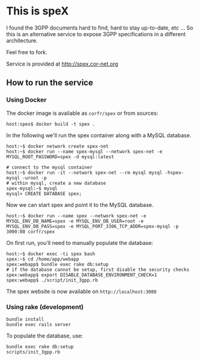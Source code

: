 # This is speX

I found the 3GPP documents hard to find, hard to stay up-to-date, etc ...
So this is an alternative service to expose 3GPP specifications in a different architecture.

Feel free to fork.

Service is provided at http://spex.cor-net.org

## How to run the service

### Using Docker

The docker image is available as `corfr/spex` or from sources:
```
host:spex$ docker build -t spex .
```

In the following we'll run the spex container along with a MySQL database.

```console
host:~$ docker network create spex-net
host:~$ docker run --name spex-mysql --network spex-net -e MYSQL_ROOT_PASSWORD=spex -d mysql:latest
```
```
# connect to the mysql container
host:~$ docker run -it --network spex-net --rm mysql mysql -hspex-mysql -uroot -p
# within mysql, create a new database
spex-mysql:~$ mysql
mysql> CREATE DATABASE spex;
```

Now we can start spex and point it to the MySQL database.
```
host:~$ docker run --name spex --network spex-net -e MYSQL_ENV_DB_NAME=spex -e MYSQL_ENV_DB_USER=root -e MYSQL_ENV_DB_PASS=spex -e MYSQL_PORT_3306_TCP_ADDR=spex-mysql -p 3000:80 corfr/spex
```

On first run, you'll need to manually populate the database:
```
host:~$ docker exec -ti spex bash
spex:~$ cd /home/app/webapp
spex:webapp$ bundle exec rake db:setup
# if the database cannot be setup, first disable the security checks
spex:webapp$ export DISABLE_DATABASE_ENVIRONMENT_CHECK=1
spex:webapp$ ./script/init_3gpp.rb
```

The spex website is now available on `http://localhost:3000`

### Using rake (development)

```
bundle install
bundle exec rails server
```

To populate the database, use:
```
bundle exec rake db:setup
scripts/init_3gpp.rb
```
